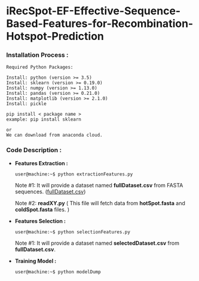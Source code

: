 # iRecSpot-EF-Effective-Sequence-Based-Features-for-Recombination-Hotspot-Prediction

### Installation Process :
    Required Python Packages:

    Install: python (version >= 3.5)
    Install: sklearn (version >= 0.19.0)
    Install: numpy (version >= 1.13.0)
    Install: pandas (version >= 0.21.0)
    Install: matplotlib (version >= 2.1.0)
    Install: pickle

    pip install < package name >
    example: pip install sklearn

    or
    We can download from anaconda cloud.


### Code Description :
- **Features Extraction :**
  ```console
  user@machine:~$ python extractionFeatures.py
  ```
  Note #1: It will provide a dataset named **fullDataset.csv** from FASTA sequences.
  ([fullDataset.csv](https://drive.google.com/file/d/1-DHKnHMcVDZATUYZ8BwQzdLUAWQJRxyg/))

  Note #2: **readXY.py** ( This file will fetch data from **hotSpot.fasta** and **coldSpot.fasta** files. )


- **Features Selection :**
  ```console
  user@machine:~$ python selectionFeatures.py
  ```
  Note #1: It will provide a dataset named **selectedDataset.csv** from **fullDataset.csv**.


- **Training Model :**
  ``` console
  user@machine:~$ python modelDump
